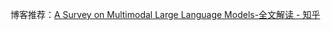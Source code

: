 博客推荐：[A Survey on Multimodal Large Language Models-全文解读 - 知乎](https://zhuanlan.zhihu.com/p/641866192)

